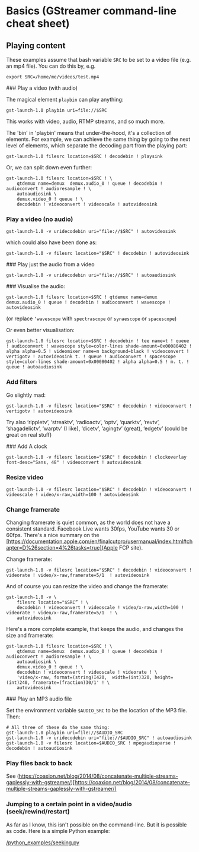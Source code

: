 # Basics (GStreamer command-line cheat sheet)

## Playing content

These examples assume that bash variable `SRC` to be set to a video file (e.g. an mp4 file). You can do this by, e.g.

```
export SRC=/home/me/videos/test.mp4
```

### Play a video (with audio)

The magical element `playbin` can play anything:

```
gst-launch-1.0 playbin uri=file://$SRC
```

This works with video, audio, RTMP streams, and so much more.

The 'bin' in 'playbin' means that under-the-hood, it's a collection of elements. For example, we can achieve the same thing by going to the next level of elements, which separate the decoding part from the playing part:

```
gst-launch-1.0 filesrc location=$SRC ! decodebin ! playsink
```

Or, we can split down even further:

```
gst-launch-1.0 filesrc location=$SRC ! \
    qtdemux name=demux  demux.audio_0 ! queue ! decodebin ! audioconvert ! audioresample ! \
    autoaudiosink \
    demux.video_0 ! queue ! \
    decodebin ! videoconvert ! videoscale ! autovideosink
```

### Play a video (no audio)

```
gst-launch-1.0 -v uridecodebin uri="file://$SRC" ! autovideosink
```

which could also have been done as:

```
gst-launch-1.0 -v filesrc location="$SRC" ! decodebin ! autovideosink
```

### Play just the audio from a video

```
gst-launch-1.0 -v uridecodebin uri="file://$SRC" ! autoaudiosink
```

### Visualise the audio:

```
gst-launch-1.0 filesrc location=$SRC ! qtdemux name=demux  demux.audio_0 ! queue ! decodebin ! audioconvert ! wavescope ! autovideosink
```

(or replace `‘wavescope` with `spectrascope` or `synaescope` or `spacescope`)

Or even better visualisation:

```
gst-launch-1.0 filesrc location=$SRC ! decodebin ! tee name=t ! queue ! audioconvert ! wavescope style=color-lines shade-amount=0x00080402 ! alpha alpha=0.5 ! videomixer name=m background=black ! videoconvert ! vertigotv ! autovideosink t. ! queue ! audioconvert ! spacescope style=color-lines shade-amount=0x00080402 ! alpha alpha=0.5 ! m. t. ! queue ! autoaudiosink
```

### Add filters

Go slightly mad:

```
gst-launch-1.0 -v filesrc location="$SRC" ! decodebin ! videoconvert ! vertigotv ! autovideosink
```

Try also ‘rippletv’, ‘streaktv’, ‘radioactv’, ‘optv’, ‘quarktv’, ‘revtv’, ‘shagadelictv’, ‘warptv’ (I like), ‘dicetv’, ‘agingtv’ (great), ‘edgetv’ (could be great on real stuff)

### Add A clock

```
gst-launch-1.0 -v filesrc location="$SRC" ! decodebin ! clockoverlay font-desc="Sans, 48" ! videoconvert ! autovideosink
```

### Resize video

```
gst-launch-1.0 -v filesrc location="$SRC" ! decodebin ! videoconvert ! videoscale ! video/x-raw,width=100 ! autovideosink
```

### Change framerate

Changing framerate is quiet common, as the world does not have a consistent standard. Facebook Live wants 30fps, YouTube wants 30 or 60fps. There's a nice summary on the  [https://documentation.apple.com/en/finalcutpro/usermanual/index.html#chapter=D%26section=4%26tasks=true](Apple FCP site).

Change framerate:

```
gst-launch-1.0 -v filesrc location="$SRC" ! decodebin ! videoconvert !  videorate ! video/x-raw,framerate=5/1  ! autovideosink
```

And of course you can resize the video and change the framerate:

```
gst-launch-1.0 -v \
    filesrc location="$SRC” ! \
    decodebin ! videoconvert ! videoscale ! video/x-raw,width=100 ! videorate ! video/x-raw,framerate=5/1  ! \
    autovideosink
```

Here's a more complete example, that keeps the audio, and changes the size and framerate:

```
gst-launch-1.0 filesrc location=$SRC ! \
    qtdemux name=demux  demux.audio_0 ! queue ! decodebin ! audioconvert ! audioresample ! \
    autoaudiosink \
    demux.video_0 ! queue ! \
    decodebin ! videoconvert ! videoscale ! videorate ! \
    'video/x-raw, format=(string)I420,  width=(int)320, height=(int)240, framerate=(fraction)30/1' ! \
    autovideosink
```

### Play an MP3 audio file

Set the environment variable `$AUDIO_SRC` to be the location of the MP3 file. Then:

```
# All three of these do the same thing:
gst-launch-1.0 playbin uri=file://$AUDIO_SRC
gst-launch-1.0 -v uridecodebin uri="file://$AUDIO_SRC" ! autoaudiosink
gst-launch-1.0 -v filesrc location=$AUDIO_SRC ! mpegaudioparse ! decodebin ! autoaudiosink
```

### Play files back to back

See (https://coaxion.net/blog/2014/08/concatenate-multiple-streams-gaplessly-with-gstreamer/)[https://coaxion.net/blog/2014/08/concatenate-multiple-streams-gaplessly-with-gstreamer/]


### Jumping to a certain point in a video/audio (seek/rewind/restart)

As far as I know, this isn't possible on the command-line. But it is possible as code. Here is a simple Python example:

[/python_examples/seeking.py](/python_examples/seeking.py)
